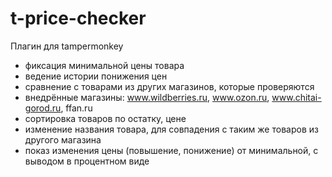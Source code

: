 # t-price-checker

Плагин для tampermonkey

- фиксация минимальной цены товара
- ведение истории понижения цен
- сравнение с товарами из других магазинов, которые проверяются
- внедрённые магазины: www.wildberries.ru, www.ozon.ru, www.chitai-gorod.ru, ffan.ru
- сортировка товаров по остатку, цене
- изменение названия товара, для совпадения с таким же товаров из другого магазина
- показ изменения цены (повышение, понижение) от минимальной, с выводом в процентном виде
